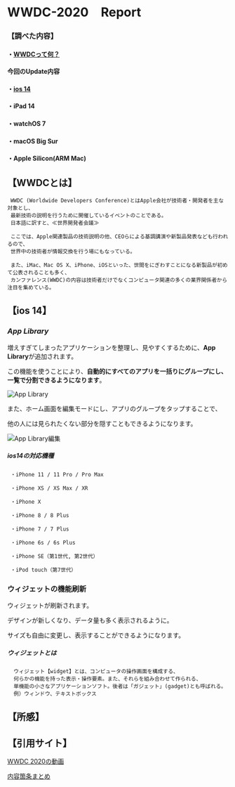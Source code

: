 # WWDC-2020　Report

### 【調べた内容】
#### ・[WWDCって何？](#WWDCとは)
#### **今回のUpdate内容**
#### ・[ios 14](#ios14)
#### ・iPad 14
#### ・watchOS 7
#### ・macOS Big Sur
#### ・Apple Silicon(ARM Mac)
  
## 【WWDCとは】
     WWDC (Worldwide Developers Conference)とはApple会社が技術者・開発者を主な対象とし、
     最新技術の説明を行うために開催しているイベントのことである。
     日本語に訳すと、≪世界開発者会議≫
     
     ここでは、Apple関連製品の技術説明の他、CEOらによる基調講演や新製品発表なども行われるので、
     世界中の技術者が情報交換を行う場にもなっている。
     
     また、iMac、Mac OS X、iPhone、iOSといった、世間をにぎわすことになる新製品が初めて公表されることも多く、
     カンファレンス(WWDC)の内容は技術者だけでなくコンピュータ関連の多くの業界関係者から注目を集めている。
     
## 【ios 14】
### ***App Library*** 
増えすぎてしまったアプリケーションを整理し、見やすくするために、**App Library**が追加されます。

この機能を使うことにより、**自動的にすべてのアプリを一括りにグループにし、一覧で分割できるようになります**。

![App Library](https://assets.media-platform.com/gizmodo/dist/images/2020/06/23/ww202.jpg)

また、ホーム画面を編集モードにし、アプリのグループをタップすることで、

他の人には見られたくない部分を隠すこともできるようになります。

![App Library編集](https://assets.media-platform.com/gizmodo/dist/images/2020/06/23/200623-0080-w1280.jpg)

##### ios14の対応機種
     ・iPhone 11 / 11 Pro / Pro Max

     ・iPhone XS / XS Max / XR

     ・iPhone X

     ・iPhone 8 / 8 Plus

     ・iPhone 7 / 7 Plus

     ・iPhone 6s / 6s Plus

     ・iPhone SE（第1世代, 第2世代）

     ・iPod touch（第7世代）
     
### ウィジェットの機能刷新
ウィジェットが刷新されます。

デザインが新しくなり、データ量も多く表示されるように。

サイズも自由に変更し、表示することができるようになります。
     
##### ウィジェットとは
      ウィジェット【widget】とは、コンピュータの操作画面を構成する、
      何らかの機能を持った表示・操作要素。また、それらを組み合わせて作られる、
      単機能の小さなアプリケーションソフト。後者は「ガジェット」(gadget)とも呼ばれる。
      例）ウィンドウ、テキストボックス
     
## 【所感】   
    
## 【引用サイト】
[WWDC 2020の動画](https://www.youtube.com/watch?v=GEZhD3J89ZE&feature=youtu.be)

[内容箇条まとめ](https://www.gizmodo.jp/2020/06/wwdc20-realtime.html)
 
